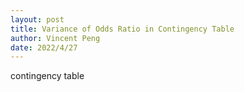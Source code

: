 ```yaml
---
layout: post
title: Variance of Odds Ratio in Contingency Table
author: Vincent Peng
date: 2022/4/27
---
```


contingency table